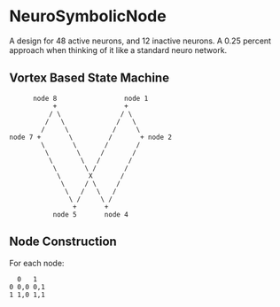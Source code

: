 # NeuroSymbolicNode
A design for 48 active neurons, and 12 inactive neurons. A 0.25 percent approach when thinking of it like a standard neuro network.

## Vortex Based State Machine

~~~
      node 8                 node 1
           +                 +
          / \               / \
         /   \             /   \
        /     \           /     \
node 7 +       \         /       + node 2
        \       \       /       /
         \       \     /       /
          \       \   /       / 
           \       \ /       /
            \       X       /
             \     / \     /
              \   /   \   /
               \ /     \ /
                +       +
           node 5       node 4
~~~

## Node Construction
For each node:

~~~
  0   1
0 0,0 0,1
1 1,0 1,1
~~~

